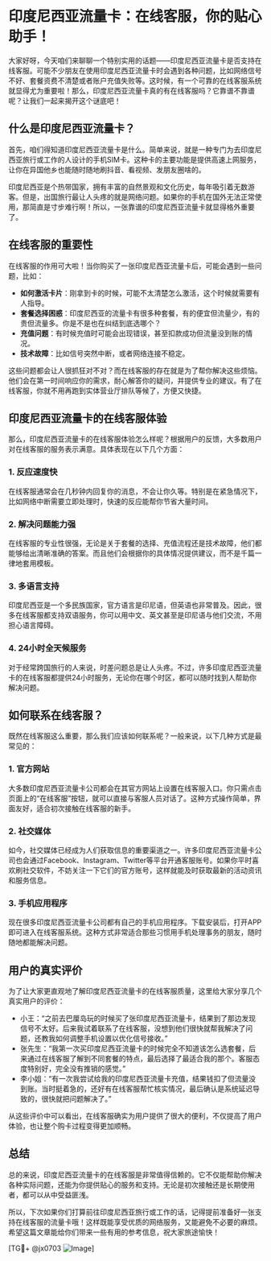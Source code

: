 # 印度尼西亚流量卡：在线客服，你的贴心助手！

大家好呀，今天咱们来聊聊一个特别实用的话题——印度尼西亚流量卡是否支持在线客服。可能不少朋友在使用印度尼西亚流量卡时会遇到各种问题，比如网络信号不好、套餐资费不清楚或者账户充值失败等。这时候，有一个可靠的在线客服系统就显得尤为重要啦！那么，印度尼西亚流量卡真的有在线客服吗？它靠谱不靠谱呢？让我们一起来揭开这个谜底吧！

## 什么是印度尼西亚流量卡？

首先，咱们得知道印度尼西亚流量卡是什么。简单来说，就是一种专门为去印度尼西亚旅行或工作的人设计的手机SIM卡。这种卡的主要功能是提供高速上网服务，让你在异国他乡也能随时随地刷抖音、看视频、发朋友圈啥的。

印度尼西亚是个热带国家，拥有丰富的自然景观和文化历史，每年吸引着无数游客。但是，出国旅行最让人头疼的就是网络问题。如果你的手机在国外无法正常使用，那简直是寸步难行啊！所以，一张靠谱的印度尼西亚流量卡就显得格外重要了。

## 在线客服的重要性

在线客服的作用可大啦！当你购买了一张印度尼西亚流量卡后，可能会遇到一些问题，比如：

- **如何激活卡片**：刚拿到卡的时候，可能不太清楚怎么激活，这个时候就需要有人指导。
- **套餐选择困惑**：印度尼西亚的流量卡有很多种套餐，有的便宜但流量少，有的贵但流量多。你是不是也在纠结到底选哪个？
- **充值问题**：有时候充值时可能会出现错误，甚至扣款成功但流量没到账的情况。
- **技术故障**：比如信号突然中断，或者网络连接不稳定。

这些问题都会让人很抓狂对不对？而在线客服的存在就是为了帮你解决这些烦恼。他们会在第一时间响应你的需求，耐心解答你的疑问，并提供专业的建议。有了在线客服，你就不用再跑到实体营业厅排队等候了，方便又快捷。

## 印度尼西亚流量卡的在线客服体验

那么，印度尼西亚流量卡的在线客服体验怎么样呢？根据用户的反馈，大多数用户对在线客服的服务表示满意。具体表现在以下几个方面：

### 1. 反应速度快

在线客服通常会在几秒钟内回复你的消息，不会让你久等。特别是在紧急情况下，比如网络中断需要立即处理时，快速的反应能帮你节省大量时间。

### 2. 解决问题能力强

在线客服的专业性很强，无论是关于套餐的选择、充值流程还是技术故障，他们都能够给出清晰准确的答案。而且他们会根据你的具体情况提供建议，而不是千篇一律地套用模板。

### 3. 多语言支持

印度尼西亚是一个多民族国家，官方语言是印尼语，但英语也非常普及。因此，很多在线客服都支持双语服务，你可以用中文、英文甚至是印尼语与他们交流，不用担心语言障碍。

### 4. 24小时全天候服务

对于经常跨国旅行的人来说，时差问题总是让人头疼。不过，许多印度尼西亚流量卡的在线客服都提供24小时服务，无论你在哪个时区，都可以随时找到人帮助你解决问题。

## 如何联系在线客服？

既然在线客服这么重要，那么我们应该如何联系呢？一般来说，以下几种方式是最常见的：

### 1. 官方网站

大多数印度尼西亚流量卡公司都会在其官方网站上设置在线客服入口。你只需点击页面上的“在线客服”按钮，就可以直接与客服人员对话了。这种方式操作简单，界面友好，适合初次接触在线客服的新手。

### 2. 社交媒体

如今，社交媒体已经成为人们获取信息的重要渠道之一。许多印度尼西亚流量卡公司也会通过Facebook、Instagram、Twitter等平台开通客服账号。如果你平时喜欢刷社交软件，不妨关注一下它们的官方账号，这样就能及时获取最新的活动资讯和服务信息。

### 3. 手机应用程序

现在很多印度尼西亚流量卡公司都有自己的手机应用程序。下载安装后，打开APP即可进入在线客服系统。这种方式非常适合那些习惯用手机处理事务的朋友，随时随地都能解决问题。

## 用户的真实评价

为了让大家更直观地了解印度尼西亚流量卡的在线客服质量，这里给大家分享几个真实用户的评价：

- 小王：“之前去巴厘岛玩的时候买了张印度尼西亚流量卡，结果到了那边发现信号不太好。后来我试着联系了在线客服，没想到他们很快就帮我解决了问题，还教我如何调整手机设置以优化信号接收。”
- 张先生：“我第一次买印度尼西亚流量卡的时候完全不知道该怎么选套餐，后来通过在线客服了解到不同套餐的特点，最后选择了最适合我的那个。客服态度特别好，完全没有推销的感觉。”
- 李小姐：“有一次我尝试给我的印度尼西亚流量卡充值，结果钱扣了但流量没到账。当时挺着急的，还好有在线客服帮忙核实情况，最后确认是系统延迟导致的，很快就把问题解决了。”

从这些评价中可以看出，在线客服确实为用户提供了很大的便利，不仅提高了用户体验，也让整个购卡过程变得更加顺畅。

## 总结

总的来说，印度尼西亚流量卡的在线客服是非常值得信赖的。它不仅能帮助你解决各种实际问题，还能为你提供贴心的服务和支持。无论是初次接触还是长期使用者，都可以从中受益匪浅。

所以，下次如果你们打算前往印度尼西亚旅行或工作的话，记得提前准备好一张支持在线客服的流量卡哦！这样既能享受优质的网络服务，又能避免不必要的麻烦。希望这篇文章能给你们带来一些有用的参考信息，祝大家旅途愉快！

[TG💪+ @jx0703 ![Image](https://github.com/user-attachments/assets/dbca1d08-cadb-493c-b0ec-ad6f7a83f270)]